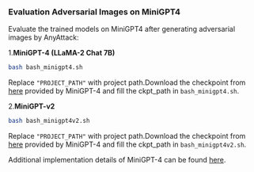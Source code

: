 ### Evaluation Adversarial Images on MiniGPT4

Evaluate the trained models on MiniGPT4 after generating adversarial images by AnyAttack:

1.**MiniGPT-4 (LLaMA-2 Chat 7B)**
```bash
bash bash_minigpt4.sh
```

Replace `"PROJECT_PATH"` with project path.Download the checkpoint from [here](https://drive.google.com/file/d/11nAPjEok8eAGGEG1N2vXo3kBLCg0WgUk/view) provided by MiniGPT-4 and fill the ckpt_path in `bash_minigpt4.sh`.

2.**MiniGPT-v2** 

```bash
bash bash_minigpt4v2.sh
```

Replace `"PROJECT_PATH"` with project path.Download the checkpoint from [here](https://drive.google.com/file/d/1aVbfW7nkCSYx99_vCRyP1sOlQiWVSnAl/view) provided by MiniGPT-4 and fill the ckpt_path in `bash_minigpt4v2.sh`.

Additional implementation details of MiniGPT-4 can be found [here](https://github.com/Vision-CAIR/MiniGPT-4?tab=readme-ov-file).
